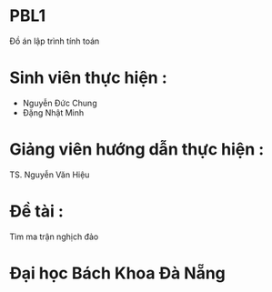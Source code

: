 # PBL1
Đồ án lập trình tính toán
# Sinh viên thực hiện :
+ Nguyễn Đức Chung
+ Đặng Nhật Minh
# Giảng viên hướng dẫn thực hiện :
  TS. Nguyễn Văn Hiệu
# Đề tài :
  Tìm ma trận nghịch đảo
# Đại học Bách Khoa Đà Nẵng
